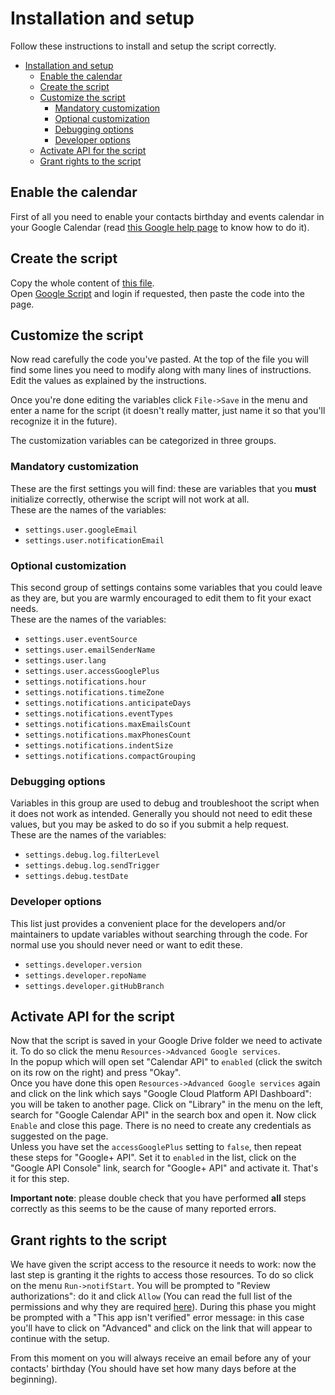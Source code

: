 # Installation and setup

Follow these instructions to install and setup the script correctly.

<!-- TOC -->

- [Installation and setup](#installation-and-setup)
  - [Enable the calendar](#enable-the-calendar)
  - [Create the script](#create-the-script)
  - [Customize the script](#customize-the-script)
    - [Mandatory customization](#mandatory-customization)
    - [Optional customization](#optional-customization)
    - [Debugging options](#debugging-options)
    - [Developer options](#developer-options)
  - [Activate API for the script](#activate-api-for-the-script)
  - [Grant rights to the script](#grant-rights-to-the-script)

<!-- /TOC -->

## Enable the calendar

First of all you need to enable your contacts birthday and events calendar in
your Google Calendar (read [this Google help page][Google setup birthday
calendar] to know how to do it).

## Create the script

Copy the whole content of [this file][Main code file].  
Open [Google Script][Google scripts website] and login if requested, then paste
the code into the page.

## Customize the script

Now read carefully the code you've pasted. At the top of the file you will find
some lines you need to modify along with many lines of instructions. Edit the
values as explained by the instructions.  

Once you're done editing the variables click `File->Save` in the menu and enter
a name for the script (it doesn't really matter, just name it so that you'll
recognize it in the future).

The customization variables can be categorized in three groups.

### Mandatory customization

These are the first settings you will find: these are variables that you
**must** initialize correctly, otherwise the script will not work at all.  
These are the names of the variables:

- `settings.user.googleEmail`
- `settings.user.notificationEmail`

### Optional customization

This second group of settings contains some variables that you could leave as
they are, but you are warmly encouraged to edit them to fit your exact needs.  
These are the names of the variables:

- `settings.user.eventSource`
- `settings.user.emailSenderName`
- `settings.user.lang`
- `settings.user.accessGooglePlus`
- `settings.notifications.hour`
- `settings.notifications.timeZone`
- `settings.notifications.anticipateDays`
- `settings.notifications.eventTypes`
- `settings.notifications.maxEmailsCount`
- `settings.notifications.maxPhonesCount`
- `settings.notifications.indentSize`
- `settings.notifications.compactGrouping`

### Debugging options

Variables in this group are used to debug and troubleshoot the script when it
does not work as intended. Generally you should not need to edit these values,
but you may be asked to do so if you submit a help request.  
These are the names of the variables:

- `settings.debug.log.filterLevel`
- `settings.debug.log.sendTrigger`
- `settings.debug.testDate`

### Developer options

This list just provides a convenient place for the developers and/or maintainers
to update variables without searching through the code. For normal use you
should never need or want to edit these.

- `settings.developer.version`
- `settings.developer.repoName`
- `settings.developer.gitHubBranch`

## Activate API for the script

Now that the script is saved in your Google Drive folder we need to activate it.
To do so click the menu `Resources->Advanced Google services`.  
In the popup which will open set "Calendar API" to `enabled` (click the switch
on its row on the right) and press "Okay".  
Once you have done this open `Resources->Advanced Google services` again and
click on the link which says "Google Cloud Platform API Dashboard": you will be
taken to another page. Click on "Library" in the menu on the left, search for
"Google Calendar API" in the search box and open it. Now click `Enable` and
close this page. There is no need to create any credentials as suggested on the
page.  
Unless you have set the `accessGooglePlus` setting to `false`, then repeat these
steps for "Google+ API". Set it to `enabled` in the list, click on the "Google
API Console" link, search for "Google+ API" and activate it. That's it for this
step.

**Important note**: please double check that you have performed **all** steps
correctly as this seems to be the cause of many reported errors.

## Grant rights to the script

We have given the script access to the resource it needs to work: now the last
step is granting it the rights to access those resources. To do so click on the
menu `Run->notifStart`. You will be prompted to "Review authorizations": do it
and click `Allow` (You can read the full list of the permissions and why they
are required [here][Permissions list]).
During this phase you might be prompted with a "This app isn't verified" error
message: in this case you'll have to click on "Advanced" and click on the link
that will appear to continue with the setup.

From this moment on you will always receive an email before any of your
contacts' birthday (You should have set how many days before at the beginning).

[Main code file]: https://raw.githubusercontent.com/GioBonvi/GoogleContactsEventsNotifier/master/code.gs
[Google Scripts website]: https://script.google.com
[Google setup birthday calendar]: https://support.google.com/calendar/answer/6084659?hl=en
[Permissions list]: ../README.md#permissions-required
